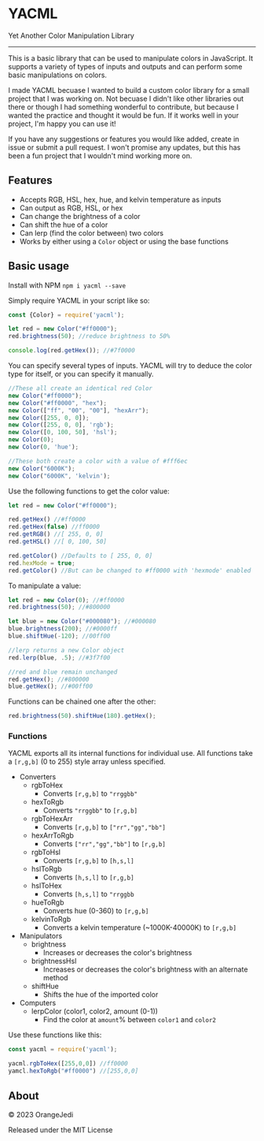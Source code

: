 # YACML

Yet Another Color Manipulation Library

---

This is a basic library that can be used to manipulate colors in JavaScript. It supports a variety of types of inputs
and outputs and can perform some basic manipulations on colors.

I made YACML becuase I wanted to build a custom color library for a small project that I was working on. Not becuase I
didn't like other libraries out there or though I had something wonderful to contribute, but because I wanted the
practice and thought it would be fun. If it works well in your project, I'm happy you can use it!

If you have any suggestions or features you would like added, create in issue or submit a pull request. I won't promise
any updates, but this has been a fun project that I wouldn't mind working more on.

## Features

* Accepts RGB, HSL, hex, hue, and kelvin temperature as inputs
* Can output as RGB, HSL, or hex
* Can change the brightness of a color
* Can shift the hue of a color
* Can lerp (find the color between) two colors
* Works by either using a `Color` object or using the base functions

## Basic usage

Install with NPM `npm i yacml --save`

Simply require YACML in your script like so:

```javascript
const {Color} = require('yacml');

let red = new Color("#ff0000");
red.brightness(50); //reduce brightness to 50%

console.log(red.getHex()); //#7f0000
```

You can specify several types of inputs. YACML will try to deduce the color type for itself, or you can specify it
manually.

```javascript
//These all create an identical red Color
new Color("#ff0000");
new Color("#ff0000", "hex");
new Color(["ff", "00", "00"], "hexArr");
new Color([255, 0, 0]);
new Color([255, 0, 0], 'rgb');
new Color([0, 100, 50], 'hsl');
new Color(0);
new Color(0, 'hue');

//These both create a color with a value of #fff6ec
new Color("6000K");
new Color("6000K", 'kelvin');
```

Use the following functions to get the color value:

````javascript
let red = new Color("#ff0000");

red.getHex() //#ff0000
red.getHex(false) //ff0000
red.getRGB() //[ 255, 0, 0]
red.getHSL() //[ 0, 100, 50]

red.getColor() //Defaults to [ 255, 0, 0]
red.hexMode = true;
red.getColor() //But can be changed to #ff0000 with 'hexmode' enabled
````

To manipulate a value:

````javascript
let red = new Color(0); //#ff0000
red.brightness(50); //#800000

let blue = new Color("#000080"); //#000080
blue.brightness(200); //#0000ff
blue.shiftHue(-120); //00ff00

//lerp returns a new Color object
red.lerp(blue, .5); //#3f7f00

//red and blue remain unchanged
red.getHex(); //#800000
blue.getHex(); //#00ff00
````

Functions can be chained one after the other:

````javascript
red.brightness(50).shiftHue(180).getHex();
````

### Functions

YACML exports all its internal functions for individual use. All functions take a `[r,g,b]` (0 to 255) style array unless specified.

* Converters
    * rgbToHex
      * Converts `[r,g,b]` to `"rrggbb"`
    * hexToRgb
      * Converts `"rrggbb"` to `[r,g,b]`
    * rgbToHexArr
      * Converts `[r,g,b]` to `["rr","gg","bb"]`
    * hexArrToRgb
      * Converts `["rr","gg","bb"]` to `[r,g,b]`
    * rgbToHsl
      * Converts `[r,g,b]` to `[h,s,l]`
    * hslToRgb
      * Converts `[h,s,l]` to `[r,g,b]`
    * hslToHex
      * Converts `[h,s,l]` to `"rrggbb`
    * hueToRgb
      * Converts hue (0-360) to `[r,g,b]`
    * kelvinToRgb
      * Converts a kelvin temperature (~1000K-40000K) to `[r,g,b]`
* Manipulators
    * brightness
      * Increases or decreases the color's brightness
    * brightnessHsl
      * Increases or decreases the color's brightness with an alternate method
    * shiftHue
      * Shifts the hue of the imported color
* Computers
    * lerpColor (color1, color2, amount (0-1))
      * Find the color at `amount`% between `color1` and `color2`

Use these functions like this:
```javascript
const yacml = require('yacml');

yacml.rgbToHex([255,0,0]) //ff0000
yamcl.hexToRgb("#ff0000") //[255,0,0]
```

## About
© 2023 OrangeJedi

Released under the MIT License